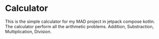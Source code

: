 # Calculator
This is the simple calculator for my MAD project in jetpack compose kotlin.
The calculator perform all the arithmetic problems.
Addition, Substraction, Multiplication, Division.
